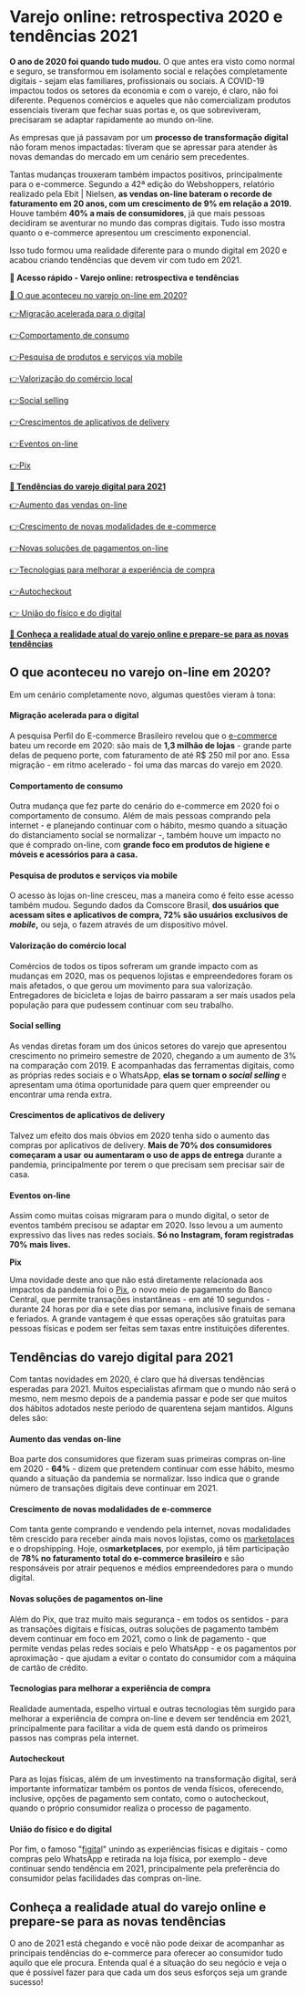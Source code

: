 # Varejo online: retrospectiva 2020 e tendências 2021

**O ano de 2020 foi quando tudo mudou.** O que antes era visto como normal e seguro, se transformou em isolamento social e relações completamente digitais - sejam elas familiares, profissionais ou sociais. A COVID-19 impactou todos os setores da economia e com o varejo, é claro, não foi diferente. Pequenos comércios e aqueles que não comercializam produtos essenciais tiveram que fechar suas portas e, os que sobreviveram, precisaram se adaptar rapidamente ao mundo on-line.

As empresas que já passavam por um **processo de transformação digital** não foram menos impactadas: tiveram que se apressar para atender às novas demandas do mercado em um cenário sem precedentes.

Tantas mudanças trouxeram também impactos positivos, principalmente para o e-commerce. Segundo a 42ª edição do Webshoppers, relatório realizado pela Ebit | Nielsen, **as vendas on-line bateram o recorde de faturamento em 20 anos, com um crescimento de 9% em relação a 2019.** Houve também **40% a mais de consumidores**, já que mais pessoas decidiram se aventurar no mundo das compras digitais. Tudo isso mostra quanto o e-commerce apresentou um crescimento exponencial.

Isso tudo formou uma realidade diferente para o mundo digital em 2020 e acabou criando tendências que devem vir com tudo em 2021.

**💙 Acesso rápido - Varejo online: retrospectiva e tendências**

[🤔 O que aconteceu no varejo on-line em 2020?](#A)

[](#B)[👉](#P)[Migração acelerada para o digital](#B)

[](#C)[👉](#P)[Comportamento de consumo](#C)

[](#D)[👉](#P)[Pesquisa de produtos e serviços via mobile](#D)

[](#E)[👉](#P)[Valorização do comércio local](#E)

[](#F)[👉](#P)[Social selling](#F)

[](#G)[👉](#P)[Crescimentos de aplicativos de delivery](#G)

[](#H)[👉](#P)[Eventos on-line](#H)

[](#I)[👉](#P)[Pix](#I)

**[💙 Tendências do varejo digital para 2021](#J)**

[](#K)[👉](#P)[Aumento das vendas on-line](#K)

[](#L)[👉](#P)[Crescimento de novas modalidades de e-commerce](#L)

[](#M)[👉](#P)[Novas soluções de pagamentos on-line](#M)

[](#N)[👉](#P)[Tecnologias para melhorar a experiência de compra](#N)

[](#O)[👉](#P)[Autocheckout](#O)

[👉 União do físico e do digital](#P)

**[💙 Conheça a realidade atual do varejo online e prepare-se para as novas tendências](#Q)**

[](#)
## O que aconteceu no varejo on-line em 2020?

Em um cenário completamente novo, algumas questões vieram à tona:

#### 

[](#)
#### Migração acelerada para o digital

A pesquisa Perfil do E-commerce Brasileiro revelou que o [e-commerce](https://conteudo.mercadopago.com.br/painel-de-controle-mercado-pago-diversas-ferramentas-para-uma-melhor-experiencia) bateu um recorde em 2020: são mais de **1,3 milhão de lojas** - grande parte delas de pequeno porte, com faturamento de até R$ 250 mil por ano. Essa migração - em ritmo acelerado - foi uma das marcas do varejo em 2020.

[](#)
#### Comportamento de consumo

Outra mudança que fez parte do cenário do e-commerce em 2020 foi o comportamento de consumo. Além de mais pessoas comprando pela internet - e planejando continuar com o hábito, mesmo quando a situação do distanciamento social se normalizar -, também houve um impacto no que é comprado on-line, com **grande foco em produtos de higiene e móveis e acessórios para a casa.**

[](#)
#### Pesquisa de produtos e serviços via mobile

O acesso às lojas on-line cresceu, mas a maneira como é feito esse acesso também mudou. Segundo dados da Comscore Brasil, **dos usuários que acessam sites e aplicativos de compra, 72% são usuários exclusivos de *mobile*,** ou seja, o fazem através de um dispositivo móvel.

#### 

[](#)
#### Valorização do comércio local

Comércios de todos os tipos sofreram um grande impacto com as mudanças em 2020, mas os pequenos lojistas e empreendedores foram os mais afetados, o que gerou um movimento para sua valorização. Entregadores de bicicleta e lojas de bairro passaram a ser mais usados pela população para que pudessem continuar com seu trabalho.

[](#)
#### Social selling

As vendas diretas foram um dos únicos setores do varejo que apresentou crescimento no primeiro semestre de 2020, chegando a um aumento de 3% na comparação com 2019. E acompanhadas das ferramentas digitais, como as próprias redes sociais e o WhatsApp, **elas se tornam o *social selling*** e apresentam uma ótima oportunidade para quem quer empreender ou encontrar uma renda extra.

[](#)
#### Crescimentos de aplicativos de delivery

Talvez um efeito dos mais óbvios em 2020 tenha sido o aumento das compras por aplicativos de delivery. **Mais de 70% dos consumidores começaram a usar** **ou aumentaram o uso de apps de entrega** durante a pandemia, principalmente por terem o que precisam sem precisar sair de casa.

[](#)
#### Eventos on-line

Assim como muitas coisas migraram para o mundo digital, o setor de eventos também precisou se adaptar em 2020. Isso levou a um aumento expressivo das lives nas redes sociais. **Só no Instagram, foram registradas 70% mais lives.**

 **[](#)Pix**

Uma novidade deste ano que não está diretamente relacionada aos impactos da pandemia foi o [Pix](https://conteudo.mercadopago.com.br/comecou-o-pix-no-mercado-pago), o novo meio de pagamento do Banco Central, que permite transações instantâneas - em até 10 segundos - durante 24 horas por dia e sete dias por semana, inclusive finais de semana e feriados. A grande vantagem é que essas operações são gratuitas para pessoas físicas e podem ser feitas sem taxas entre instituições diferentes.

[](#)
## Tendências do varejo digital para 2021

Com tantas novidades em 2020, é claro que há diversas tendências esperadas para 2021. Muitos especialistas afirmam que o mundo não será o mesmo, nem mesmo depois de a pandemia passar e pode ser que muitos dos hábitos adotados neste período de quarentena sejam mantidos. Alguns deles são:

[](#)
#### Aumento das vendas on-line

Boa parte dos consumidores que fizeram suas primeiras compras on-line em 2020 - **64%** - dizem que pretendem continuar com esse hábito, mesmo quando a situação da pandemia se normalizar. Isso indica que o grande número de transações digitais deve continuar em 2021.

[](#)
#### Crescimento de novas modalidades de e-commerce

Com tanta gente comprando e vendendo pela internet, novas modalidades têm crescido para receber ainda mais novos lojistas, como os [marketplaces](https://meubolso.mercadopago.com.br/as-melhores-solucoes-de-pagamento-para-marketplaces) e o dropshipping. Hoje, os**marketplaces**, por exemplo, já têm participação de **78% no faturamento total do e-commerce brasileiro** e são responsáveis por atrair pequenos e médios empreendedores para o mundo digital.

[](#)
#### Novas soluções de pagamentos on-line

Além do Pix, que traz muito mais segurança - em todos os sentidos - para as transações digitais e físicas, outras soluções de pagamento também devem continuar em foco em 2021, como o link de pagamento - que permite vendas pelas redes sociais e pelo WhatsApp - e os pagamentos por aproximação - que ajudam a evitar o contato do consumidor com a máquina de cartão de crédito.

[](#)
#### Tecnologias para melhorar a experiência de compra

Realidade aumentada, espelho virtual e outras tecnologias têm surgido para melhorar a experiência de compra on-line e devem ser tendência em 2021, principalmente para facilitar a vida de quem está dando os primeiros passos nas compras pela internet.

[](#)
#### Autocheckout

Para as lojas físicas, além de um investimento na transformação digital, será importante informatizar também os pontos de venda físicos, oferecendo, inclusive, opções de pagamento sem contato, como o autocheckout, quando o próprio consumidor realiza o processo de pagamento.

[](#)
#### União do físico e do digital

Por fim, o famoso "[figita](https://meubolso.mercadopago.com.br/figital-por-que-investir-em-experiencias-que-conectam-as-vendas-fisicas-as-digitais)l" unindo as experiências físicas e digitais - como compras pelo WhatsApp e retirada na loja física, por exemplo - deve continuar sendo tendência em 2021, principalmente pela preferência do consumidor pelas facilidades das compras on-line.

[](#)
## Conheça a realidade atual do varejo online e prepare-se para as novas tendências

O ano de 2021 está chegando e você não pode deixar de acompanhar as principais tendências do e-commerce para oferecer ao consumidor tudo aquilo que ele procura. Entenda qual é a situação do seu negócio e veja o que é possível fazer para que cada um dos seus esforços seja um grande sucesso!